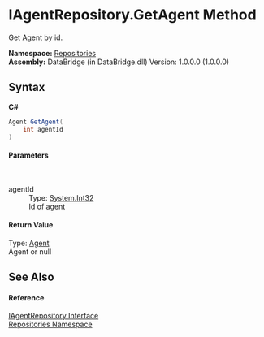 # IAgentRepository.GetAgent Method 
 

Get Agent by id.

**Namespace:**&nbsp;<a href="e0edd2e7-f86c-850a-35e3-670eb5412ec9">Repositories</a><br />**Assembly:**&nbsp;DataBridge (in DataBridge.dll) Version: 1.0.0.0 (1.0.0.0)

## Syntax

**C#**<br />
``` C#
Agent GetAgent(
	int agentId
)
```


#### Parameters
&nbsp;<dl><dt>agentId</dt><dd>Type: <a href="http://msdn2.microsoft.com/en-us/library/td2s409d" target="_blank">System.Int32</a><br />Id of agent</dd></dl>

#### Return Value
Type: <a href="87bd37bb-4841-462c-dac2-4b100399bf06">Agent</a><br />Agent or null

## See Also


#### Reference
<a href="0575e60b-9ef1-ddf1-b25b-63f740c68ca4">IAgentRepository Interface</a><br /><a href="e0edd2e7-f86c-850a-35e3-670eb5412ec9">Repositories Namespace</a><br />